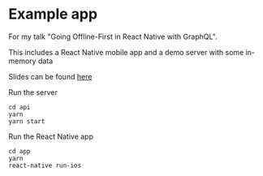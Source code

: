 # Example app

For my talk "Going Offline-First in React Native with GraphQL".

This includes a React Native mobile app and a demo server with some in-memory data

Slides can be found [here](https://slides.com/kadikraman/offline-first/)


Run the server
```
cd api
yarn
yarn start
```

Run the React Native app
```
cd app
yarn
react-native run-ios
```
